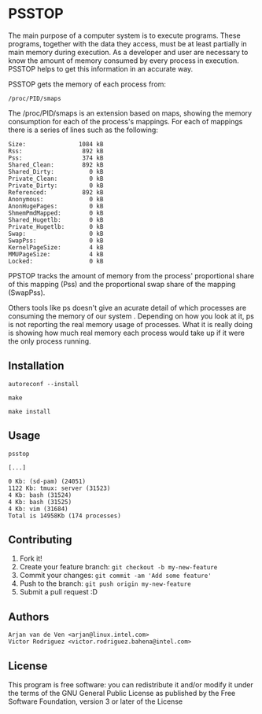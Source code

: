 
# PSSTOP

The main purpose of a computer system is to execute programs. These programs,
together with the data they access, must be at least partially in main memory
during execution. As a developer and user are necessary to know the amount of
memory consumed by every process in execution. PSSTOP helps to get this
information in an accurate way.

PSSTOP gets the memory of each process from:

    /proc/PID/smaps

The /proc/PID/smaps is an extension based on maps, showing the memory
consumption for each of the process's mappings. For each of mappings there
is a series of lines such as the following:

    Size:               1084 kB
    Rss:                 892 kB
    Pss:                 374 kB
    Shared_Clean:        892 kB
    Shared_Dirty:          0 kB
    Private_Clean:         0 kB
    Private_Dirty:         0 kB
    Referenced:          892 kB
    Anonymous:             0 kB
    AnonHugePages:         0 kB
    ShmemPmdMapped:        0 kB
    Shared_Hugetlb:        0 kB
    Private_Hugetlb:       0 kB
    Swap:                  0 kB
    SwapPss:               0 kB
    KernelPageSize:        4 kB
    MMUPageSize:           4 kB
    Locked:                0 kB

PPSTOP tracks the amount of memory from the process' proportional share of this
mapping (Pss) and the proportional swap share of the mapping (SwapPss).

Others tools like ps doesn't give an acurate detail of which processes are
consuming the memory of our system . Depending on how you look at it, ps is not
reporting the real memory usage of processes. What it is really doing is
showing how much real memory each process would take up if it were the only
process running.

## Installation

    autoreconf --install

    make

    make install

## Usage

    psstop

    [...]

    0 Kb: (sd-pam) (24051)
    1122 Kb: tmux: server (31523)
    4 Kb: bash (31524)
    4 Kb: bash (31525)
    4 Kb: vim (31684)
    Total is 14958Kb (174 processes)

## Contributing

1. Fork it!
2. Create your feature branch: `git checkout -b my-new-feature`
3. Commit your changes: `git commit -am 'Add some feature'`
4. Push to the branch: `git push origin my-new-feature`
5. Submit a pull request :D

## Authors

    Arjan van de Ven <arjan@linux.intel.com>
    Victor Rodriguez <victor.rodriguez.bahena@intel.com>

## License

This program is free software: you can redistribute it and/or modify
it under the terms of the GNU General Public License as published by
the Free Software Foundation, version 3 or later of the License

